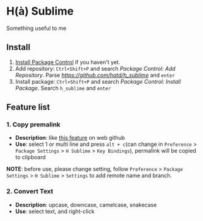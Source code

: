 H(à) Sublime
========

Something useful to me

## Install

1. [Install Package Control](https://packagecontrol.io/installation) if you haven't yet.
2. Add repository: `Ctrl+Shift+P` and search *Package Control: Add Repository*. Parse *https://github.com/hatd/h_sublime* and `enter`
3. Install package: `Ctrl+Shift+P` and search *Package Control: Install Package*. Search `h_sublime` and `enter`

## Feature list

### 1. Copy premalink

- **Description**: like [this feature](https://docs.github.com/en/github/managing-your-work-on-github/creating-a-permanent-link-to-a-code-snippet) on web github
- **Use**: select 1 or multi line and press `alt + c`(can change in `Preference` > `Package Settings` > `H Sublime` > `Key Bindings`), permalink will be copied to clipboard

**NOTE**: before use, please change setting, follow `Preference` > `Package Settings` > `H Sublime` > `Settings` to add remote name and branch.

### 2. Convert Text

- **Description**: upcase, downcase, camelcase, snakecase
- **Use**: select text, and right-click
